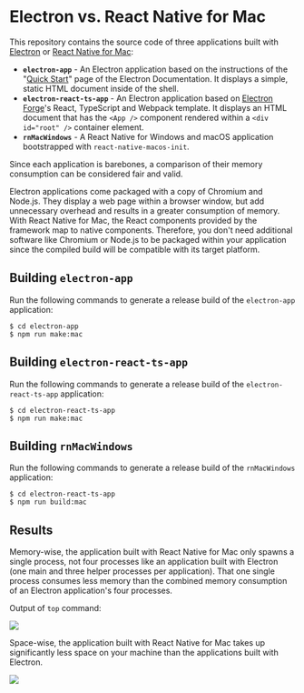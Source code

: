 # Electron vs. React Native for Mac

This repository contains the source code of three applications built with [Electron](https://www.electronjs.org/) or [React Native for Mac](https://microsoft.github.io/react-native-windows/docs/rnm-getting-started):

* **`electron-app`** - An Electron application based on the instructions of the "[Quick Start](https://www.electronjs.org/docs/tutorial/quick-start)" page of the Electron Documentation. It displays a simple, static HTML document inside of the shell.
* **`electron-react-ts-app`** - An Electron application based on [Electron Forge](https://www.electronforge.io/)'s React, TypeScript and Webpack template. It displays an HTML document that has the `<App />` component rendered within a `<div id="root" />` container element.
* **`rnMacWindows`** - A React Native for Windows and macOS application bootstrapped with `react-native-macos-init`.

Since each application is barebones, a comparison of their memory consumption can be considered fair and valid.

Electron applications come packaged with a copy of Chromium and Node.js. They display a web page within a browser window, but add unnecessary overhead and results in a greater consumption of memory. With React Native for Mac, the React components provided by the framework map to native components. Therefore, you don't need additional software like Chromium or Node.js to be packaged within your application since the compiled build will be compatible with its target platform.  

## Building `electron-app`

Run the following commands to generate a release build of the `electron-app` application:

```shell
$ cd electron-app
$ npm run make:mac
```

## Building `electron-react-ts-app`

Run the following commands to generate a release build of the `electron-react-ts-app` application:

```shell
$ cd electron-react-ts-app
$ npm run make:mac
```

## Building `rnMacWindows`

Run the following commands to generate a release build of the `rnMacWindows` application:

```shell
$ cd electron-react-ts-app
$ npm run build:mac
```

## Results

Memory-wise, the application built with React Native for Mac only spawns a single process, not four processes like an application built with Electron (one main and three helper processes per application). That one single process consumes less memory than the combined memory consumption of an Electron application's four processes.

Output of `top` command:

![](https://www.dl.dropboxusercontent.com/s/77vf771055ljq4s/fhdasuh19821212e.png)

Space-wise, the application built with React Native for Mac takes up significantly less space on your machine than the applications built with Electron. 

![](https://www.dl.dropboxusercontent.com/s/mbofq2i84al70nn/Screen%20Shot%202021-07-07%20at%201.12.29%20AM.png)